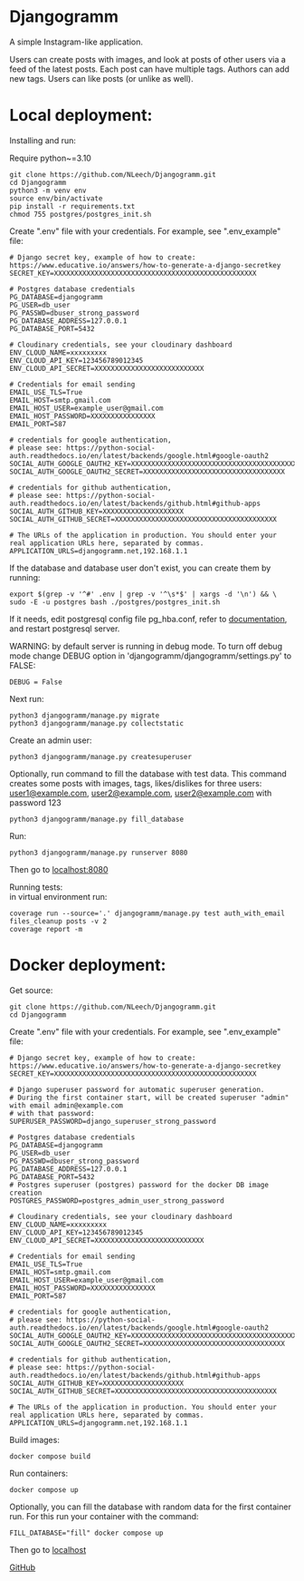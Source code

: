# Djangogramm

A simple Instagram-like application.

Users can create posts with images, and look at posts of other users via a feed of the latest posts.
Each post can have multiple tags. Authors can add new tags. Users can like posts (or unlike as well).

# Local deployment:
Installing and run:

Require python~=3.10

    git clone https://github.com/NLeech/Djangogramm.git
    cd Djangogramm
    python3 -m venv env
    source env/bin/activate
    pip install -r requirements.txt
    chmod 755 postgres/postgres_init.sh


Create ".env" file with your credentials.
For example, see ".env_example" file:

    # Django secret key, example of how to create: https://www.educative.io/answers/how-to-generate-a-django-secretkey
    SECRET_KEY=XXXXXXXXXXXXXXXXXXXXXXXXXXXXXXXXXXXXXXXXXXXXXXXXXX

    # Postgres database credentials
    PG_DATABASE=djangogramm
    PG_USER=db_user
    PG_PASSWD=dbuser_strong_password
    PG_DATABASE_ADDRESS=127.0.0.1
    PG_DATABASE_PORT=5432
    
    # Cloudinary credentials, see your cloudinary dashboard
    ENV_CLOUD_NAME=xxxxxxxxx
    ENV_CLOUD_API_KEY=123456789012345
    ENV_CLOUD_API_SECRET=XXXXXXXXXXXXXXXXXXXXXXXXXXX
    
    # Credentials for email sending
    EMAIL_USE_TLS=True
    EMAIL_HOST=smtp.gmail.com
    EMAIL_HOST_USER=example_user@gmail.com
    EMAIL_HOST_PASSWORD=XXXXXXXXXXXXXXXX
    EMAIL_PORT=587
    
    # credentials for google authentication,
    # please see: https://python-social-auth.readthedocs.io/en/latest/backends/google.html#google-oauth2
    SOCIAL_AUTH_GOOGLE_OAUTH2_KEY=XXXXXXXXXXXXXXXXXXXXXXXXXXXXXXXXXXXXXXXXXXXXXXXXXXXXXXXXXXXXXXXXXXXXXXXXX
    SOCIAL_AUTH_GOOGLE_OAUTH2_SECRET=XXXXXXXXXXXXXXXXXXXXXXXXXXXXXXXXXXX
    
    # credentials for github authentication,
    # please see: https://python-social-auth.readthedocs.io/en/latest/backends/github.html#github-apps
    SOCIAL_AUTH_GITHUB_KEY=XXXXXXXXXXXXXXXXXXXX
    SOCIAL_AUTH_GITHUB_SECRET=XXXXXXXXXXXXXXXXXXXXXXXXXXXXXXXXXXXXXXXX

    # The URLs of the application in production. You should enter your real application URLs here, separated by commas.
    APPLICATION_URLS=djangogramm.net,192.168.1.1

If the database and database user don't exist, you can create them by running:
    
    export $(grep -v '^#' .env | grep -v '^\s*$' | xargs -d '\n') && \
    sudo -E -u postgres bash ./postgres/postgres_init.sh

If it needs, edit postgresql config file pg_hba.conf, refer to 
[documentation](https://www.postgresql.org/docs/11/auth-pg-hba-conf.html), and restart postgresql server.

WARNING: by default server is running in debug mode. 
To turn off debug mode change DEBUG option in 'djangogramm/djangogramm/settings.py' to FALSE:

    DEBUG = False

Next run:

    python3 djangogramm/manage.py migrate
    python3 djangogramm/manage.py collectstatic 

Create an admin user:

    python3 djangogramm/manage.py createsuperuser


Optionally, run command to fill the database with test data. 
This command creates some posts with images, tags, likes/dislikes for three users: 
user1@example.com, user2@example.com, user2@example.com with password 123

    python3 djangogramm/manage.py fill_database


Run:

    python3 djangogramm/manage.py runserver 8080

Then go to [localhost:8080](localhost:8080)

Running tests:  
in virtual environment run:

    coverage run --source='.' djangogramm/manage.py test auth_with_email files_cleanup posts -v 2
    coverage report -m

# Docker deployment:

Get source:

    git clone https://github.com/NLeech/Djangogramm.git
    cd Djangogramm

Create ".env" file with your credentials.
For example, see ".env_example" file:

    # Django secret key, example of how to create: https://www.educative.io/answers/how-to-generate-a-django-secretkey
    SECRET_KEY=XXXXXXXXXXXXXXXXXXXXXXXXXXXXXXXXXXXXXXXXXXXXXXXXXX

    # Django superuser password for automatic superuser generation.
    # During the first container start, will be created superuser "admin" with email admin@example.com
    # with that password:
    SUPERUSER_PASSWORD=django_superuser_strong_password
    
    # Postgres database credentials
    PG_DATABASE=djangogramm
    PG_USER=db_user
    PG_PASSWD=dbuser_strong_password
    PG_DATABASE_ADDRESS=127.0.0.1
    PG_DATABASE_PORT=5432
    # Postgres superuser (postgres) password for the docker DB image creation
    POSTGRES_PASSWORD=postgres_admin_user_strong_password
    
    # Cloudinary credentials, see your cloudinary dashboard
    ENV_CLOUD_NAME=xxxxxxxxx
    ENV_CLOUD_API_KEY=123456789012345
    ENV_CLOUD_API_SECRET=XXXXXXXXXXXXXXXXXXXXXXXXXXX
    
    # Credentials for email sending
    EMAIL_USE_TLS=True
    EMAIL_HOST=smtp.gmail.com
    EMAIL_HOST_USER=example_user@gmail.com
    EMAIL_HOST_PASSWORD=XXXXXXXXXXXXXXXX
    EMAIL_PORT=587
    
    # credentials for google authentication,
    # please see: https://python-social-auth.readthedocs.io/en/latest/backends/google.html#google-oauth2
    SOCIAL_AUTH_GOOGLE_OAUTH2_KEY=XXXXXXXXXXXXXXXXXXXXXXXXXXXXXXXXXXXXXXXXXXXXXXXXXXXXXXXXXXXXXXXXXXXXXXXXX
    SOCIAL_AUTH_GOOGLE_OAUTH2_SECRET=XXXXXXXXXXXXXXXXXXXXXXXXXXXXXXXXXXX
    
    # credentials for github authentication,
    # please see: https://python-social-auth.readthedocs.io/en/latest/backends/github.html#github-apps
    SOCIAL_AUTH_GITHUB_KEY=XXXXXXXXXXXXXXXXXXXX
    SOCIAL_AUTH_GITHUB_SECRET=XXXXXXXXXXXXXXXXXXXXXXXXXXXXXXXXXXXXXXXX

    # The URLs of the application in production. You should enter your real application URLs here, separated by commas.
    APPLICATION_URLS=djangogramm.net,192.168.1.1

Build images:
    
    docker compose build

Run containers:

    docker compose up

Optionally, you can fill the database with random data for the first container run. 
For this run your container with the command:

    FILL_DATABASE="fill" docker compose up
 
Then go to [localhost](localhost)

[GitHub](https://github.com/NLeech/Djangogramm)
